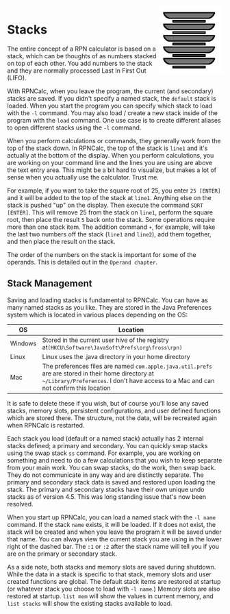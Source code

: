 <img align="right" width="150" src="../Images/Plates.png">

# Stacks

The entire concept of a RPN calculator is based on a stack, which can be thoughts of as numbers stacked on top of each other.  You add numbers to the stack and they are normally processed Last In First Out (LIFO). 

With RPNCalc, when you leave the program, the current (and secondary) stacks are saved.  If you didn't specify a named stack,  the `default` stack is loaded.  When you start the program you can specify which stack to load with the `-l` command.  You may also load / create a new stack inside of the program with the `load` command.  One use case is to create different aliases to open different stacks using the `-l` command.

When you perform calculations or commands, they generally work from the top of the stack down.  In RPNCalc, the top of the stack is `line1` and it's actually at the bottom of the display.  When you perform calculations, you are working on your command line and the lines you are using are above the text entry area.  This might be a bit hard to visualize, but makes a lot of sense when you actually use the calculator.  Trust me.  

For example, if you want to take the square root of 25, you enter `25 [ENTER]` and it will be added to the top of the stack at `line1`.  Anything else on the stack is pushed "up" on the display. Then execute the command `SQRT [ENTER]`.  This will remove 25 from the stack on `line1`, perform the square root, then place the result `5` back onto the stack.  Some operations require more than one stack item.  The addition command `+`, for example, will take the last two numbers off the stack (`line1` and `line2`), add them together, and then place the result on the stack.  

The order of the numbers on the stack is important for some of the operands.  This is detailed out in the `Operand chapter`.


## Stack Management

Saving and loading stacks is fundamental to RPNCalc.  You can have as many named stacks as you like.  They are stored in the Java Preferences system which is located in various places depending on the OS:

|OS|Location|
|--|--------|
|Windows| Stored in the current user hive of the registry at`(HKCU\Software\JavaSoft\Prefs\org\fross\rpn)`|
|Linux| Linux uses the .java directory in your home directory|
|Mac| The preferences files are named `com.apple.java.util.prefs` are are stored in their home directory at `~/Library/Preferences`.  I don't have access to a Mac and can not confirm this location|

It is safe to delete these if you wish, but of course you'll lose any saved stacks, memory slots, persistent configurations, and user defined functions which are stored there.  The structure, not the data, will be recreated again when RPNCalc is restarted.

Each stack you load (default or a named stack) actually has 2 internal stacks defined; a primary and secondary.  You can quickly swap stacks using the swap stack `ss` command.  For example, you are working on something and need to do a few calculations that you wish to keep separate from your main work.  You can swap stacks, do the work, then swap back.  They do not communicate in any way and are distinctly separate.  The primary and secondary stack data is saved and restored upon loading the stack.  The primary and secondary stacks have their own unique undo stacks as of version 4.5.  This was long standing issue that's now been resolved.

When you start up RPNCalc, you can load a named stack with the `-l name` command.  If the stack `name` exists, it will be loaded.  If it does not exist, the stack will be created and when you leave the program it will be saved under that name.  You can always view the current stack you are using in the lower right of the dashed bar. The `:1` or `:2` after the stack name will tell you if you are on the primary or secondary stack.

As a side note, both stacks and memory slots are saved during shutdown.  While the data in a stack is specific to that stack, memory slots and user created functions are global.  The default stack items are restored at startup (or whatever stack you choose to load with `-l name`.)  Memory slots are also restored at startup.  `list mem` will show the values in current memory, and `list stacks` will show the existing stacks available to load.
